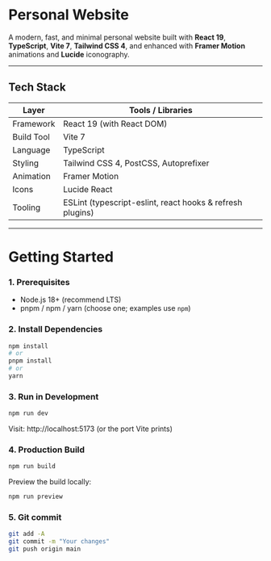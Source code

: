 # Personal Website

A modern, fast, and minimal personal website built with **React 19**, **TypeScript**, **Vite 7**, **Tailwind CSS 4**, and enhanced with **Framer Motion** animations and **Lucide** iconography.

---

## Tech Stack

| Layer        | Tools / Libraries |
|--------------|------------------|
| Framework    | React 19 (with React DOM) |
| Build Tool   | Vite 7 |
| Language     | TypeScript |
| Styling      | Tailwind CSS 4, PostCSS, Autoprefixer |
| Animation    | Framer Motion |
| Icons        | Lucide React |
| Tooling      | ESLint (typescript-eslint, react hooks & refresh plugins) |

---

# Getting Started

### 1. Prerequisites
- Node.js 18+ (recommend LTS)
- pnpm / npm / yarn (choose one; examples use `npm`)

### 2. Install Dependencies
```bash
npm install
# or
pnpm install
# or
yarn
```

### 3. Run in Development
```bash
npm run dev
```
Visit: http://localhost:5173 (or the port Vite prints)

### 4. Production Build
```bash
npm run build
```
Preview the build locally:
```bash
npm run preview
```

### 5. Git commit
```bash
git add -A
git commit -m "Your changes"
git push origin main
